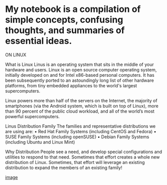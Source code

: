 # My notebook is a compilation of simple concepts, confusing thoughts, and summaries of essential ideas.  

ON LINUX

What is Linux
Linus is an operating system that sits in the middle of your hardware and users. Linux is an open source computer operating system, initially developed on and for Intel x86-based personal computers. It has been subsequently ported to an astoundingly long list of other hardware platforms, from tiny embedded appliances to the world's largest supercomputers.

Linux powers more than half of the servers on the Internet, the majority of smartphones (via the Android system, which is built on top of Linux), more than 90 percent of the public cloud workload, and all of the world’s most powerful supercomputers.

Linus Distribution Family
The families and representative distributions we are using are: 
• Red Hat Family Systems (including CentOS and Fedora)
• SUSE Family Systems (including openSUSE)
• Debian Family Systems (including Ubuntu and Linux Mint)

Why Distribution
People see a need, and develop special configurations and utilities to respond to that need. Sometimes that effort creates a whole new distribution of Linux. Sometimes, that effort will leverage an existing distribution to expand the members of an existing family!

[image](https://user-images.githubusercontent.com/110564853/212891943-6f2b58c5-384c-4a06-9954-2b09a028e482.png)

